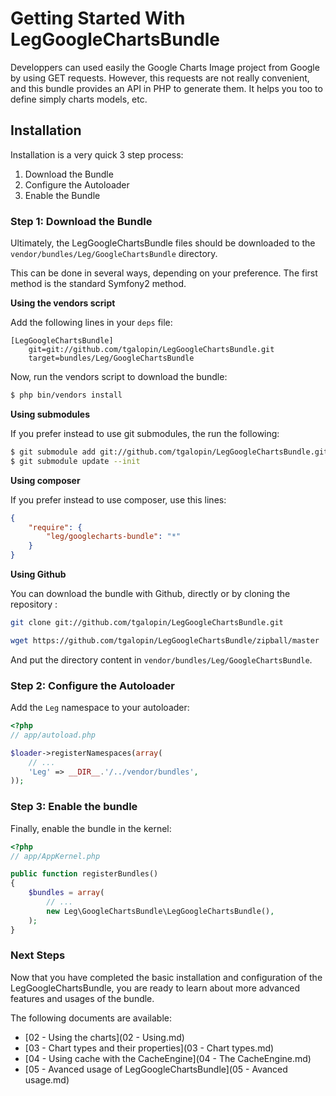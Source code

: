 Getting Started With LegGoogleChartsBundle
==========================================

Developpers can used easily the Google Charts Image project from Google by using
GET requests. However, this requests are not really convenient, and this bundle
provides an API in PHP to generate them. It helps you too to 
define simply charts models, etc. 

## Installation

Installation is a very quick 3 step process:

1. Download the Bundle
2. Configure the Autoloader
3. Enable the Bundle

### Step 1: Download the Bundle

Ultimately, the LegGoogleChartsBundle files should be downloaded to the
`vendor/bundles/Leg/GoogleChartsBundle` directory.

This can be done in several ways, depending on your preference. The first
method is the standard Symfony2 method.

**Using the vendors script**

Add the following lines in your `deps` file:

```
[LegGoogleChartsBundle]
    git=git://github.com/tgalopin/LegGoogleChartsBundle.git
    target=bundles/Leg/GoogleChartsBundle
```

Now, run the vendors script to download the bundle:

``` bash
$ php bin/vendors install
```

**Using submodules**

If you prefer instead to use git submodules, the run the following:

``` bash
$ git submodule add git://github.com/tgalopin/LegGoogleChartsBundle.git vendor/bundles/Leg/GoogleChartsBundle
$ git submodule update --init
```

**Using composer**

If you prefer instead to use composer, use this lines:

``` json
{
    "require": {
        "leg/googlecharts-bundle": "*"
    }
}
```

**Using Github**

You can download the bundle with Github, directly or by cloning the repository :

``` bash
git clone git://github.com/tgalopin/LegGoogleChartsBundle.git
```

``` bash
wget https://github.com/tgalopin/LegGoogleChartsBundle/zipball/master
```

And put the directory content in `vendor/bundles/Leg/GoogleChartsBundle`.

### Step 2: Configure the Autoloader

Add the `Leg` namespace to your autoloader:

``` php
<?php
// app/autoload.php

$loader->registerNamespaces(array(
    // ...
    'Leg' => __DIR__.'/../vendor/bundles',
));
```

### Step 3: Enable the bundle

Finally, enable the bundle in the kernel:

``` php
<?php
// app/AppKernel.php

public function registerBundles()
{
    $bundles = array(
        // ...
        new Leg\GoogleChartsBundle\LegGoogleChartsBundle(),
    );
}
```

### Next Steps

Now that you have completed the basic installation and configuration of the
LegGoogleChartsBundle, you are ready to learn about more advanced features and usages
of the bundle.

The following documents are available:

- [02 - Using the charts](02 - Using.md)
- [03 - Chart types and their properties](03 - Chart types.md)
- [04 - Using cache with the CacheEngine](04 - The CacheEngine.md)
- [05 - Avanced usage of LegGoogleChartsBundle](05 - Avanced usage.md)
